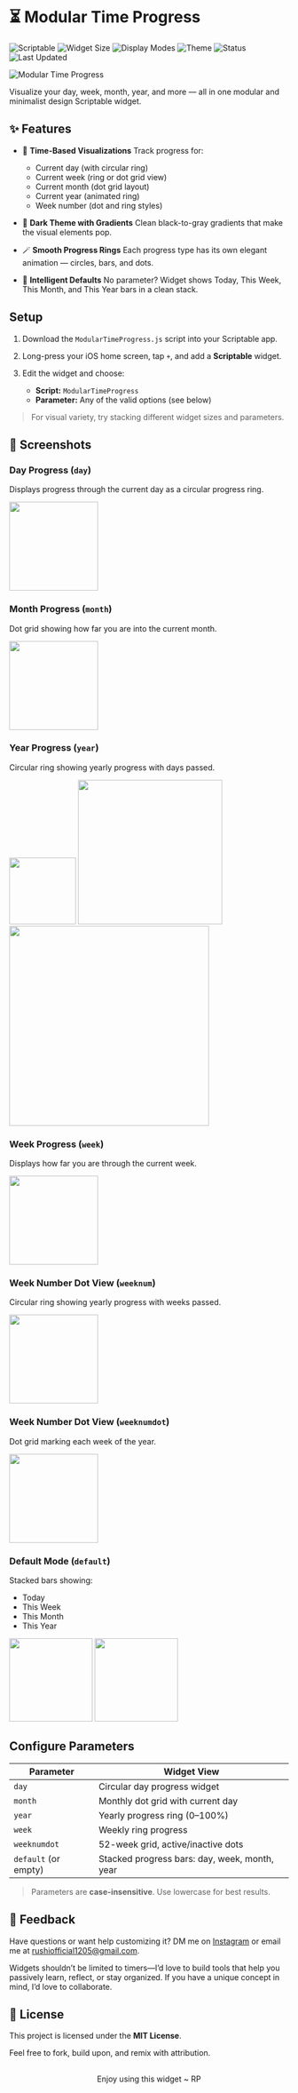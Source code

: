 # ⏳ Modular Time Progress
![Scriptable](https://img.shields.io/badge/Scriptable-Compatible-purple)
![Widget Size](https://img.shields.io/badge/Supports-Small%2C%20Medium%2C%20Large-blue)
![Display Modes](https://img.shields.io/badge/Modes-Alarm%2C%20Day%2C%20Week%2C%20Month%2C%20Year-lightgrey)
![Theme](https://img.shields.io/badge/Theme-Dark%20Gradient-black)
![Status](https://img.shields.io/badge/Status-Stable-brightgreen)
![Last Updated](https://img.shields.io/badge/Updated-June%202025-yellow)

<!-- ![Modular Time Progress](https://raw.githubusercontent.com/rushhiii/Scriptable-IOSWidgets/main/.src/timeprogress/timeprogress_showcase.png) -->

![Modular Time Progress](https://raw.githubusercontent.com/rushhiii/Scriptable-IOSWidgets/main/.src/timeprogress/timeprogress_showcase.png)

Visualize your day, week, month, year, and more — all in one modular and minimalist design Scriptable widget.

## ✨ Features

* 📆 **Time-Based Visualizations**
  Track progress for:

  * Current day (with circular ring)
  * Current week (ring or dot grid view)
  * Current month (dot grid layout)
  * Current year (animated ring)
  * Week number (dot and ring styles)

* 🎨 **Dark Theme with Gradients**
  Clean black-to-gray gradients that make the visual elements pop.

* 🪄 **Smooth Progress Rings**
  Each progress type has its own elegant animation — circles, bars, and dots.

* 🧠 **Intelligent Defaults**
  No parameter? Widget shows Today, This Week, This Month, and This Year bars in a clean stack.

## Setup

1. Download the `ModularTimeProgress.js` script into your Scriptable app.
2. Long-press your iOS home screen, tap `+`, and add a **Scriptable** widget.
3. Edit the widget and choose:

   * **Script:** `ModularTimeProgress`
   * **Parameter:** Any of the valid options (see below)

> For visual variety, try stacking different widget sizes and parameters.

## 📸 Screenshots

<!-- 

| <img src="https://raw.githubusercontent.com/rushhiii/Scriptable-IOSWidgets/main/.src/timeprogress/timeprogress_s_1.png" width="160"/> | <img src="https://raw.githubusercontent.com/rushhiii/Scriptable-IOSWidgets/main/.src/timeprogress/timeprogress_s_2.png" width="160"/> |
|:--:|:--:|
| <img src="https://raw.githubusercontent.com/rushhiii/Scriptable-IOSWidgets/main/.src/timeprogress/timeprogress_s_3.png" width="160"/> | <img src="https://raw.githubusercontent.com/rushhiii/Scriptable-IOSWidgets/main/.src/timeprogress/timeprogress_s_4.png" width="160"/> |
| <img src="https://raw.githubusercontent.com/rushhiii/Scriptable-IOSWidgets/main/.src/timeprogress/timeprogress_s_5.png" width="160"/> | <img src="https://raw.githubusercontent.com/rushhiii/Scriptable-IOSWidgets/main/.src/timeprogress/timeprogress_s_6.png" width="160"/> |


| <img src="https://raw.githubusercontent.com/rushhiii/Scriptable-IOSWidgets/main/.src/timeprogress/timeprogress_m_1.png" width="260"/> | <img src="https://raw.githubusercontent.com/rushhiii/Scriptable-IOSWidgets/main/.src/timeprogress/timeprogress_m_2.png" width="260"/> |
|:--:|:--:|


| <img src="https://raw.githubusercontent.com/rushhiii/Scriptable-IOSWidgets/main/.src/timeprogress/timeprogress_l.png" width="360"/> |
|:--:| -->


### Day Progress (`day`)


Displays progress through the current day as a circular progress ring.

<img src="https://raw.githubusercontent.com/rushhiii/Scriptable-IOSWidgets/main/.src/timeprogress/timeprogress_s_7.png" width="160"/>

### Month Progress (`month`)

Dot grid showing how far you are into the current month.

<!-- ![Month Preview](images/timeProgress/month.png) -->
<img src="https://raw.githubusercontent.com/rushhiii/Scriptable-IOSWidgets/main/.src/timeprogress/timeprogress_s_2.png" width="160"/>

### Year Progress (`year`)

Circular ring showing yearly progress with days passed.

<!-- ![Year Preview](images/timeProgress/year.png) -->
<img src="https://raw.githubusercontent.com/rushhiii/Scriptable-IOSWidgets/main/.src/timeprogress/timeprogress_s_1.png" height="120"/> <img src="https://raw.githubusercontent.com/rushhiii/Scriptable-IOSWidgets/main/.src/timeprogress/timeprogress_m_1.png" width="260"/><br>
<img src="https://raw.githubusercontent.com/rushhiii/Scriptable-IOSWidgets/main/.src/timeprogress/timeprogress_l.png" width="360"/>

### Week Progress (`week`)

Displays how far you are through the current week.

<!-- ![Week Ring](images/timeProgress/week-ring.png) -->
<img src="https://raw.githubusercontent.com/rushhiii/Scriptable-IOSWidgets/main/.src/timeprogress/timeprogress_s_5.png" width="160"/>

### Week Number Dot View (`weeknum`)

Circular ring showing yearly progress with weeks passed.

<img src="https://raw.githubusercontent.com/rushhiii/Scriptable-IOSWidgets/main/.src/timeprogress/timeprogress_s_4.png" width="160"/>

### Week Number Dot View (`weeknumdot`)

Dot grid marking each week of the year.

<!-- ![Week Dot](images/timeProgress/week-dots.png) -->
<img src="https://raw.githubusercontent.com/rushhiii/Scriptable-IOSWidgets/main/.src/timeprogress/timeprogress_s_3.png" width="160"/>

### Default Mode (`default`)

Stacked bars showing:

* Today
* This Week
* This Month
* This Year

<!-- ![Default Preview](images/timeProgress/default.png) -->
<img src="https://raw.githubusercontent.com/rushhiii/Scriptable-IOSWidgets/main/.src/timeprogress/timeprogress_m_2.png" height="150"/> <img src="https://raw.githubusercontent.com/rushhiii/Scriptable-IOSWidgets/main/.src/timeprogress/timeprogress_s_6.png" height="150"/> 



## Configure Parameters

| Parameter            | Widget View                                   |
| -------------------- | --------------------------------------------- |
| `day`                | Circular day progress widget                  |
| `month`              | Monthly dot grid with current day             |
| `year`               | Yearly progress ring (0–100%)                 |
| `week`               | Weekly ring progress                          |
| `weeknumdot`         | 52-week grid, active/inactive dots            |
| `default` (or empty) | Stacked progress bars: day, week, month, year |

> Parameters are **case-insensitive**. Use lowercase for best results.

## 🙌 Feedback

Have questions or want help customizing it? DM me on [Instagram](https://www.instagram.com/the.tirth12) or email me at <rushiofficial1205@gmail.com>.

Widgets shouldn’t be limited to timers—I’d love to build tools that help you passively learn, reflect, or stay organized. If you have a unique concept in mind, I’d love to collaborate.

## 📜 License

This project is licensed under the **MIT License**.

Feel free to fork, build upon, and remix with attribution.

##

<p align="center">
Enjoy using this widget ~ RP
</p>

